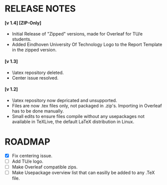 # RELEASE NOTES
#### [v 1.4] [ZIP-Only]
* Initial Release of "Zipped" versions, made for Overleaf for TU/e students.
* Added Eindhoven University Of Technology Logo to the Report Template in the zipped version.

#### [v 1.3]
* \latex repository deleted.
* Center issue resolved. 

#### [v 1.2]
* \latex repository now depricated and unsupported. 
* Files are now .tex files only, not packaged in .zip's. Importing in Overleaf has to be done manually.
* Small edits to ensure files compile without any usepackages not available in TeXLive, the default LaTeX distribution in Linux.

# ROADMAP 
- [x] Fix centering issue.
- [ ] Add TU/e logo.
- [ ] Make Overleaf compatible zips.
- [ ] Make Usepackage overview list that can easilly be added to any .TeX file.

